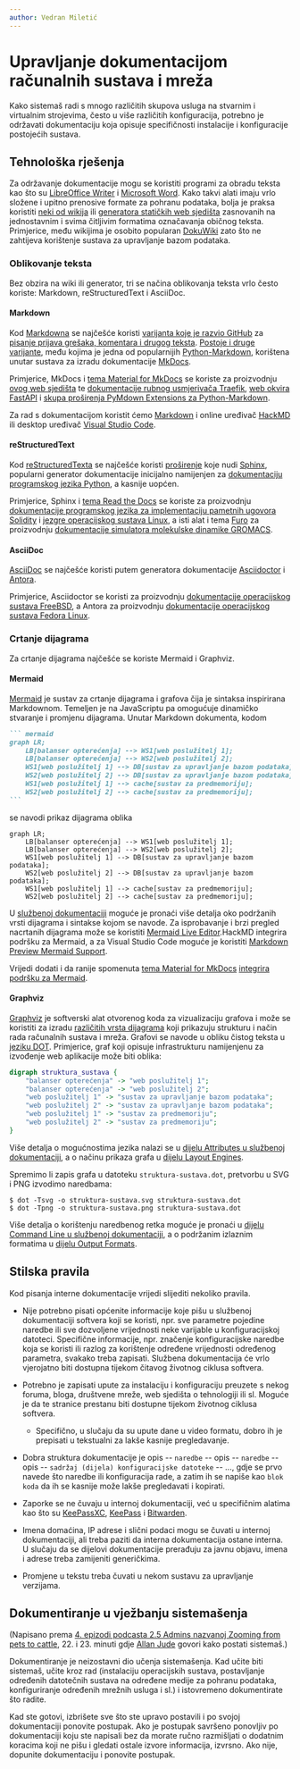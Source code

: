 ```yaml
---
author: Vedran Miletić
---
```


# Upravljanje dokumentacijom računalnih sustava i mreža

Kako sistemaš radi s mnogo različitih skupova usluga na stvarnim i virtualnim strojevima, često u više različitih konfiguracija, potrebno je održavati dokumentaciju koja opisuje specifičnosti instalacije i konfiguracije postojećih sustava.

## Tehnološka rješenja

Za održavanje dokumentacije mogu se koristiti programi za obradu teksta kao što su [LibreOffice Writer](https://www.libreoffice.org/discover/writer/) i [Microsoft Word](https://products.office.com/word). Kako takvi alati imaju vrlo složene i upitno prenosive formate za pohranu podataka, bolja je praksa koristiti [neki od wikija](https://en.wikipedia.org/wiki/List_of_wiki_software) ili [generatora statičkih web sjedišta](https://jamstack.org/generators/) zasnovanih na jednostavnim i svima čitljivim formatima označavanja običnog teksta. Primjerice, među wikijima je osobito popularan [DokuWiki](https://www.dokuwiki.org/) zato što ne zahtijeva korištenje sustava za upravljanje bazom podataka.

### Oblikovanje teksta

Bez obzira na wiki ili generator, tri se načina oblikovanja teksta vrlo često koriste: Markdown, reStructuredText i AsciiDoc.

#### Markdown

Kod [Markdowna](https://daringfireball.net/projects/markdown/) se najčešće koristi [varijanta koje je razvio GitHub](https://github.github.com/gfm/) za [pisanje prijava grešaka, komentara i drugog teksta](https://docs.github.com/en/github/writing-on-github). [Postoje i druge varijante](https://github.com/commonmark/commonmark-spec/wiki/Markdown-Flavors), među kojima je jedna od popularnijih [Python-Markdown](https://python-markdown.github.io/), korištena unutar sustava za izradu dokumentacije [MkDocs](https://www.mkdocs.org/).

Primjerice, MkDocs i [tema Material for MkDocs](https://squidfunk.github.io/mkdocs-material/) se koriste za proizvodnju [ovog web sjedišta](../../povijest.md#markdown-mkdocs-i-material) te [dokumentacije rubnog usmjerivača Traefik](https://doc.traefik.io/traefik/), [web okvira FastAPI](https://fastapi.tiangolo.com/) i [skupa proširenja PyMdown Extensions za Python-Markdown](https://facelessuser.github.io/pymdown-extensions/).

Za rad s dokumentacijom koristit ćemo [Markdown](https://commonmark.org/help/) i online uređivač [HackMD](https://hackmd.io/) ili desktop uređivač [Visual Studio Code](https://code.visualstudio.com/).

#### reStructuredText

Kod [reStructuredTexta](https://docutils.sourceforge.io/rst.html) se najčešće koristi [proširenje](https://www.sphinx-doc.org/en/master/usage/restructuredtext/basics.html) koje nudi [Sphinx](https://www.sphinx-doc.org/), popularni generator dokumentacije inicijalno namijenjen za [dokumentaciju programskog jezika Python](https://docs.python.org/), a kasnije uopćen.

Primjerice, Sphinx i [tema Read the Docs](https://sphinx-rtd-theme.readthedocs.io/) se koriste za proizvodnju [dokumentacije programskog jezika za implementaciju pametnih ugovora Solidity](https://docs.soliditylang.org/) i [jezgre operacijskog sustava Linux](https://www.kernel.org/doc/html/latest/), a isti alat i tema [Furo](https://pradyunsg.me/furo/) za proizvodnju [dokumentacije simulatora molekulske dinamike GROMACS](https://manual.gromacs.org/current/).

#### AsciiDoc

[AsciiDoc](https://asciidoc.org/) se najčešće koristi putem generatora dokumentacije [Asciidoctor](https://asciidoctor.org/) i [Antora](https://antora.org/).

Primjerice, Asciidoctor se koristi za proizvodnju [dokumentacije operacijskog sustava FreeBSD](https://docs.freebsd.org/), a Antora za proizvodnju [dokumentacije operacijskog sustava Fedora Linux](https://docs.fedoraproject.org/).

### Crtanje dijagrama

Za crtanje dijagrama najčešće se koriste Mermaid i Graphviz.

#### Mermaid

[Mermaid](https://mermaid.js.org/) je sustav za crtanje dijagrama i grafova čija je sintaksa inspirirana Markdownom. Temeljen je na JavaScriptu pa omogućuje dinamičko stvaranje i promjenu dijagrama. Unutar Markdown dokumenta, kodom

```` markdown
``` mermaid
graph LR;
    LB[balanser opterećenja] --> WS1[web poslužitelj 1];
    LB[balanser opterećenja] --> WS2[web poslužitelj 2];
    WS1[web poslužitelj 1] --> DB[sustav za upravljanje bazom podataka];
    WS2[web poslužitelj 2] --> DB[sustav za upravljanje bazom podataka];
    WS1[web poslužitelj 1] --> cache[sustav za predmemoriju];
    WS2[web poslužitelj 2] --> cache[sustav za predmemoriju];
```
````

se navodi prikaz dijagrama oblika

``` mermaid
graph LR;
    LB[balanser opterećenja] --> WS1[web poslužitelj 1];
    LB[balanser opterećenja] --> WS2[web poslužitelj 2];
    WS1[web poslužitelj 1] --> DB[sustav za upravljanje bazom podataka];
    WS2[web poslužitelj 2] --> DB[sustav za upravljanje bazom podataka];
    WS1[web poslužitelj 1] --> cache[sustav za predmemoriju];
    WS2[web poslužitelj 2] --> cache[sustav za predmemoriju];
```

U [službenoj dokumentaciji](https://mermaid.js.org/intro/) moguće je pronaći više detalja oko podržanih vrsti dijagrama i sintakse kojom se navode. Za isprobavanje i brzi pregled nacrtanih dijagrama može se koristiti [Mermaid Live Editor](https://mermaid.live/).HackMD integrira podršku za Mermaid, a za Visual Studio Code moguće je koristiti [Markdown Preview Mermaid Support](https://marketplace.visualstudio.com/items?itemName=bierner.markdown-mermaid).

Vrijedi dodati i da ranije spomenuta [tema Material for MkDocs](https://squidfunk.github.io/mkdocs-material/) [integrira podršku za Mermaid](https://squidfunk.github.io/mkdocs-material/reference/diagrams/).

#### Graphviz

[Graphviz](https://graphviz.org/) je softverski alat otvorenog koda za vizualizaciju grafova i može se koristiti za izradu [različitih vrsta dijagrama](https://graphviz.org/gallery/) koji prikazuju strukturu i način rada računalnih sustava i mreža. Grafovi se navode u obliku čistog teksta u [jeziku DOT](https://graphviz.org/doc/info/lang.html). Primjerice, graf koji opisuje infrastrukturu namijenjenu za izvođenje web aplikacije može biti oblika:

``` dot
digraph struktura_sustava {
    "balanser opterećenja" -> "web poslužitelj 1";
    "balanser opterećenja" -> "web poslužitelj 2";
    "web poslužitelj 1" -> "sustav za upravljanje bazom podataka";
    "web poslužitelj 2" -> "sustav za upravljanje bazom podataka";
    "web poslužitelj 1" -> "sustav za predmemoriju";
    "web poslužitelj 2" -> "sustav za predmemoriju";
}
```

Više detalja o mogućnostima jezika nalazi se u [dijelu Attributes u službenoj dokumentaciji](https://graphviz.org/doc/info/attrs.html), a o načinu prikaza grafa u [dijelu Layout Engines](https://graphviz.org/docs/layouts/).

Spremimo li zapis grafa u datoteku `struktura-sustava.dot`, pretvorbu u SVG i PNG izvodimo naredbama:

``` shell
$ dot -Tsvg -o struktura-sustava.svg struktura-sustava.dot
$ dot -Tpng -o struktura-sustava.png struktura-sustava.dot
```

Više detalja o korištenju naredbenog retka moguće je pronaći u [dijelu Command Line u službenoj dokumentaciji](https://graphviz.org/doc/info/command.html), a o podržanim izlaznim formatima u [dijelu Output Formats](https://graphviz.org/docs/outputs/).

## Stilska pravila

Kod pisanja interne dokumentacije vrijedi slijediti nekoliko pravila.

- Nije potrebno pisati općenite informacije koje pišu u službenoj dokumentaciji softvera koji se koristi, npr. sve parametre pojedine naredbe ili sve dozvoljene vrijednosti neke varijable u konfiguracijskoj datoteci. Specifične informacije, npr. značenje konfiguracijske naredbe koja se koristi ili razlog za korištenje određene vrijednosti određenog parametra, svakako treba zapisati. Službena dokumentacija će vrlo vjerojatno biti dostupna tijekom čitavog životnog ciklusa softvera.
- Potrebno je zapisati upute za instalaciju i konfiguraciju preuzete s nekog foruma, bloga, društvene mreže, web sjedišta o tehnologiji ili sl. Moguće je da te stranice prestanu biti dostupne tijekom životnog ciklusa softvera.

    - Specifično, u slučaju da su upute dane u video formatu, dobro ih je prepisati u tekstualni za lakše kasnije pregledavanje.

- Dobra struktura dokumentacije je opis -- `naredbe` -- opis -- `naredbe` -- opis -- `sadržaj (dijela) konfiguracijske datoteke` -- ..., gdje se prvo navede što naredbe ili konfiguracija rade, a zatim ih se napiše kao `blok koda` da ih se kasnije može lakše pregledavati i kopirati.
- Zaporke se ne čuvaju u internoj dokumentaciji, već u specifičnim alatima kao što su [KeePassXC](https://keepassxc.org/), [KeePass](https://keepass.info/) i [Bitwarden](https://bitwarden.com/).
- Imena domaćina, IP adrese i slični podaci mogu se čuvati u internoj dokumentaciji, ali treba paziti da interna dokumentacija ostane interna. U slučaju da se dijelovi dokumentacije prerađuju za javnu objavu, imena i adrese treba zamijeniti generičkima.
- Promjene u tekstu treba čuvati u nekom sustavu za upravljanje verzijama.

## Dokumentiranje u vježbanju sistemašenja

(Napisano prema [4. epizodi podcasta 2.5 Admins nazvanoj Zooming from pets to cattle](https://2.5admins.com/2-5-admins-04/), 22. i 23. minuti gdje [Allan Jude](https://twitter.com/allanjude) govori kako postati sistemaš.)

Dokumentiranje je neizostavni dio učenja sistemašenja. Kad učite biti sistemaš, učite kroz rad (instalaciju operacijskih sustava, postavljanje određenih datotečnih sustava na određene medije za pohranu podataka, konfiguriranje određenih mrežnih usluga i sl.) i istovremeno dokumentirate što radite.

Kad ste gotovi, izbrišete sve što ste upravo postavili i po svojoj dokumentaciji ponovite postupak. Ako je postupak savršeno ponovljiv po dokumentaciji koju ste napisali bez da morate ručno razmišljati o dodatnim koracima koji ne pišu i gledati ostale izvore informacija, izvrsno. Ako nije, dopunite dokumentaciju i ponovite postupak.
